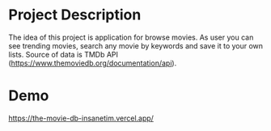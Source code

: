 # Project Description

The idea of this project is application for browse movies. As user you can see trending movies, search any movie by keywords and save it to your own lists. Source of data is TMDb API (https://www.themoviedb.org/documentation/api).

# Demo

https://the-movie-db-insanetim.vercel.app/
